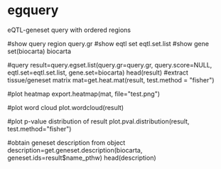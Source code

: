 # egquery
eQTL-geneset query with ordered regions


#show query region
query.gr
#show eqtl set
eqtl.set.list
#show gene set(biocarta)
biocarta

#query
result=query.egset.list(query.gr=query.gr, query.score=NULL, eqtl.set=eqtl.set.list, gene.set=biocarta)
head(result)
#extract tissue/geneset matrix
mat=get.heat.mat(result, test.method = "fisher")

#plot heatmap
export.heatmap(mat, file="test.png")

#plot word cloud
plot.wordcloud(result)

#plot p-value distribution of result
plot.pval.distribution(result, test.method="fisher")

#obtain geneset description from object
description=get.geneset.description(biocarta, geneset.ids=result$name_pthw)
head(description)

